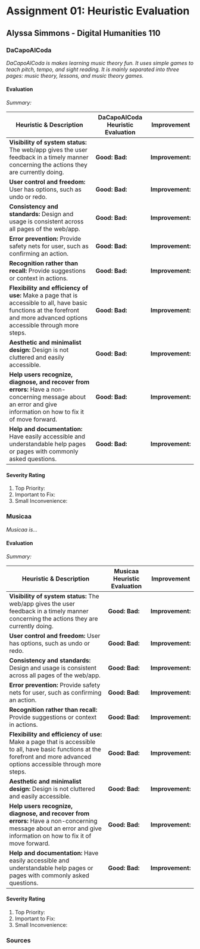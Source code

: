# Assignment 01: Heuristic Evaluation
## Alyssa Simmons - Digital Humanities 110



### DaCapoAlCoda
*DaCapoAlCoda is makes learning music theory fun. 
It uses simple games  to teach pitch, tempo, and sight reading.
It is mainly separated into three pages: music theory, lessons, and music theory games.* 

<!-- add image of website -->
<!-- ![CCLE Mobile Screenshot](CCLE-Mobile.png) -->

#### Evaluation
*Summary:*

Heuristic & Description | DaCapoAlCoda Heuristic Evaluation | Improvement 
--------------------------|---------------------------|------------
**Visibility of system status:** The web/app gives the user feedback in a timely manner concerning the actions they are currently doing. | **Good:** **Bad:** | **Improvement:** 
**User control and freedom:** User has options, such as undo or redo. | **Good:** **Bad:** | **Improvement:** 
**Consistency and standards:** Design and usage is consistent across all pages of the web/app. | **Good:** **Bad:** | **Improvement:** 
**Error prevention:** Provide safety nets for user, such as confirming an action. | **Good:** **Bad:** | **Improvement:** 
**Recognition rather than recall:** Provide suggestions or context in actions. | **Good:** **Bad:** | **Improvement:** 
**Flexibility and efficiency of use:** Make a page that is accessible to all, have basic functions at the forefront and more advanced options accessible through more steps. | **Good:** **Bad:** | **Improvement:** 
**Aesthetic and minimalist design:** Design is not cluttered and easily accessible. | **Good:** **Bad:** | **Improvement:** 
**Help users recognize, diagnose, and recover from errors:** Have a non-concerning message about an error and give information on how to fix it of move forward. | **Good:** **Bad:** | **Improvement:** 
**Help and documentation:** Have easily accessible and understandable help pages or pages with commonly asked questions. | **Good:** **Bad:** | **Improvement:** 

#### Severity Rating 
1. Top Priority: 
2. Important to Fix: 
3. Small Inconvenience: 


### Musicaa
*Musicaa is...*

<!-- add image of website -->
<!-- ![CCLE Mobile Screenshot](CCLE-Mobile.png) -->

#### Evaluation 
*Summary:*

Heuristic & Description | Musicaa Heuristic Evaluation | Improvement 
--------------------------|---------------------------|------------
**Visibility of system status:** The web/app gives the user feedback in a timely manner concerning the actions they are currently doing. | **Good:** **Bad:** | **Improvement:** 
**User control and freedom:** User has options, such as undo or redo. | **Good:** **Bad:** | **Improvement:** 
**Consistency and standards:** Design and usage is consistent across all pages of the web/app. | **Good:** **Bad:** | **Improvement:** 
**Error prevention:** Provide safety nets for user, such as confirming an action. | **Good:** **Bad:** | **Improvement:** 
**Recognition rather than recall:** Provide suggestions or context in actions. | **Good:** **Bad:** | **Improvement:** 
**Flexibility and efficiency of use:** Make a page that is accessible to all, have basic functions at the forefront and more advanced options accessible through more steps. | **Good:** **Bad:** | **Improvement:** 
**Aesthetic and minimalist design:** Design is not cluttered and easily accessible. | **Good:** **Bad:** | **Improvement:** 
**Help users recognize, diagnose, and recover from errors:** Have a non-concerning message about an error and give information on how to fix it of move forward. | **Good:** **Bad:** | **Improvement:** 
**Help and documentation:** Have easily accessible and understandable help pages or pages with commonly asked questions. | **Good:** **Bad:** | **Improvement:** 

#### Severity Rating 
1. Top Priority: 
2. Important to Fix: 
3. Small Inconvenience:

### Sources
